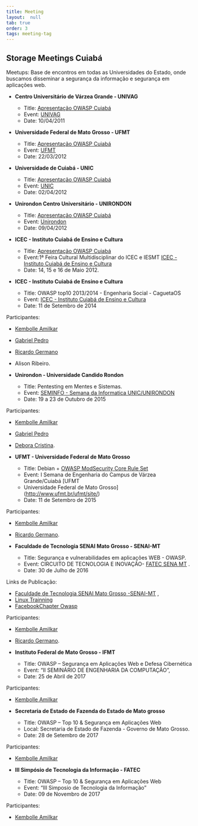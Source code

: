 ```yaml
---
title: Meeting
layout:  null
tab: true
order: 3
tags: meeting-tag
---
```


## Storage Meetings Cuiabá
Meetups: Base de encontros em todas as Universidades do Estado, onde
    buscamos disseminar a segurança da informação e segurança em
    aplicações web.

- <b>Centro Universitário de Várzea Grande - UNIVAG</b>

  - Title: [Apresentação OWASP Cuiabá](/www-pdf-archive/OWASP_cuiab%C3%A1.pdf)
  - Event: [UNIVAG](http://www.univag.com.br/v1/index.aspx)
  - Date: 10/04/2011

- <b>Universidade Federal de Mato Grosso - UFMT</b>

  - Title: [Apresentação OWASP Cuiabá](/www-pdf-archive/OWASP_cuiab%C3%A1.pdf)
  - Event: [UFMT](http://www.ufmt.br/ufmt/site/page)
  - Date: 22/03/2012

- <b>Universidade de Cuiabá - UNIC</b>

  - Title: [Apresentação OWASP Cuiabá](/www-pdf-archive/OWASP_cuiab%C3%A1.pdf)
  - Event: [UNIC](http://www.unic.br/site/index.php)
  - Date: 02/04/2012

- <b>Unirondon Centro Universitário - UNIRONDON</b>

  - Title: [Apresentação OWASP Cuiabá](/www-pdf-archive/OWASP_cuiab%C3%A1.pdf)
  - Event: [Unirondon](http://www.unirondon.br/)
  - Date: 09/04/2012

- <b>ICEC - Instituto Cuiabá de Ensino e Cultura</b>

  - Title: [Apresentação OWASP Cuiabá](/www-pdf-archive/OWASP_cuiab%C3%A1.pdf)
  - Event:1ª Feira Cultural Multidisciplinar do ICEC e IESMT [ICEC -Instituto Cuiabá de Ensino e Cultura](http://http://www.icec.edu.br)
  - Date: 14, 15 e 16 de Maio 2012.

- <b>ICEC - Instituto Cuiabá de Ensino e Cultura</b>

  - Title: OWASP top10 2013/2014 - Engenharia Social - CaguetaOS
  - Event: [ICEC - Instituto Cuiabá de Ensino e Cultura](http://http://www.icec.edu.br)
  - Date: 11 de Setembro de 2014 

Participantes: 
  - [Kembolle Amilkar](https://www.owasp.org/index.php/User:Kembolle)
  - [Gabriel Pedro](https://www.owasp.org/index.php?title=User:Gabriel_Pedro)
  - [Ricardo Germano](https://www.owasp.org/index.php/User:Ricardo_Germano)
  - Alison Ribeiro.

- <b>Unirondon - Universidade Candido Rondon</b>

  - Title: Pentesting em Mentes e Sistemas.
  - Event: [SEMINFO - Semana da Informatica UNIC/UNIRONDON](http://seminfo.eti.br/)
  - Date: 19 a 23 de Outubro de 2015

Participantes: 
  - [Kembolle Amilkar](https://www.owasp.org/index.php/User:Kembolle)
  - [Gabriel Pedro](https://www.owasp.org/index.php?title=User:Gabriel_Pedro)
  - [Debora Cristina](https://www.owasp.org/index.php/User:D%C3%A9bora_Cristina_de_Oliveira).

- <b>UFMT - Universidade Federal de Mato Grosso</b>

  - Title: Debian + [OWASP ModSecurity Core Rule Set](https://www.owasp.org/index.php/Category:OWASP_ModSecurity_Core_Rule_Set_Project)
  - Event: I Semana de Engenharia do Campus de Várzea Grande/Cuiabá [UFMT
  - Universidade Federal de Mato Grosso](http://www.ufmt.br/ufmt/site/)
  - Date: 11 de Setembro de 2015

Participantes: 
  - [Kembolle Amilkar](https://www.owasp.org/index.php/User:Kembolle)
  - [Ricardo Germano](https://www.owasp.org/index.php/User:Ricardo_Germano).

- <b>Faculdade de Tecnologia SENAI Mato Grosso - SENAI-MT</b>

  - Title: Segurança e vulnerabilidades em aplicações WEB - OWASP.
  - Event: CIRCUITO DE TECNOLOGIA E INOVAÇÃO- [FATEC SENA MT](http://www.senaimt.com.br) .
  - Date: 30 de Julho de 2016

Links de Publicação: 
  - [Faculdade de Tecnologia SENAI Mato Grosso -SENAI-MT](http://www.senaimt.com.br/site/mostra.php?noticia=13275) ,
  - [Linux Trainning](http://linuxtraining.com.br/br/?p=466)
  - [FacebookChapter Owasp](https://www.facebook.com/owasp.cuiaba/posts/831332317001400)

Participantes: 
  - [Kembolle Amilkar](https://www.owasp.org/index.php/User:Kembolle)
  - [Ricardo Germano](https://www.owasp.org/index.php/User:Ricardo_Germano).


- <b>Instituto Federal de Mato Grosso - IFMT</b>

  - Title: OWASP – Segurança em Aplicações Web e Defesa Cibernética
  - Event: “II SEMINÁRIO DE ENGENHARIA DA COMPUTAÇÃO”,
  - Date: 25 de Abril de 2017

Participantes:
  - [Kembolle Amilkar](https://www.owasp.org/index.php/User:Kembolle)

- <b>Secretaria de Estado de Fazenda do Estado de Mato grosso</b>

  - Title: OWASP – Top 10 & Segurança em Aplicações Web
  - Local: Secretaria de Estado de Fazenda - Governo de Mato Grosso.
  - Date: 28 de Setembro de 2017

Participantes:
  - [Kembolle Amilkar](https://www.owasp.org/index.php/User:Kembolle)

- <b>III Simpósio de Tecnologia da Informação - FATEC</b>

  - Title: OWASP – Top 10 & Segurança em Aplicações Web
  - Event: “III Simposio de Tecnologia da Informação”
  - Date: 09 de Novembro de 2017

Participantes:
  - [Kembolle Amilkar](https://www.owasp.org/index.php/User:Kembolle)
